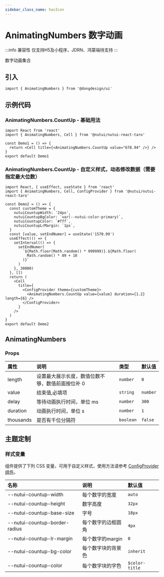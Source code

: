 ```yaml
---
sidebar_class_name: hasIcon
---
```


# AnimatingNumbers 数字动画

:::info 兼容性
仅支持H5及小程序，JDRN、鸿蒙端待支持
:::

数字动画集合

## 引入

```tsx
import { AnimatingNumbers } from '@dongdesign/ui'
```

## 示例代码

### AnimatingNumbers.CountUp - 基础用法

```tsx
import React from 'react'
import { AnimatingNumbers, Cell } from '@nutui/nutui-react-taro'

const Demo1 = () => {
  return <Cell title={<AnimatingNumbers.CountUp value="678.94" />} />
}
export default Demo1
```

### AnimatingNumbers.CountUp - 自定义样式，动态修改数据（需要指定最大位数）

```tsx
import React, { useEffect, useState } from 'react'
import { AnimatingNumbers, Cell, ConfigProvider } from '@nutui/nutui-react-taro'

const Demo2 = () => {
  const customTheme = {
    nutuiCountupWidth: '24px',
    nutuiCountupBgColor: `var(--nutui-color-primary)`,
    nutuiCountupColor: `#fff`,
    nutuiCountupLrMargin: `1px`,
  }
  const [value, setEndNumer] = useState('1570.99')
  useEffect(() => {
    setInterval(() => {
      setEndNumer(
        `${Math.floor(Math.random() * 999999)}.${Math.floor(
          Math.random() * 89 + 10
        )}`
      )
    }, 30000)
  }, [])
  return (
    <Cell
      title={
        <ConfigProvider theme={customTheme}>
          <AnimatingNumbers.CountUp value={value} duration={1.2} length={6} />
        </ConfigProvider>
      }
    />
  )
}
export default Demo2
```

## AnimatingNumbers

### Props

| 属性 | 说明 | 类型 | 默认值 |
| :--- | :--- | :--- | :--- |
| length | 设置最大展示长度，数值位数不够，数值前面按位补 0 | `number` | `0` |
| value | 结束值,必填项 | `string` | `number` |
| delay | 等待动画执行时间，单位 ms | `number` | `300` |
| duration | 动画执行时间，单位 s | `number` | `1` |
| thousands | 是否有千位分隔符 | `boolean` | `false` |

## 主题定制

### 样式变量

组件提供了下列 CSS 变量，可用于自定义样式，使用方法请参考 [ConfigProvider 组件](#/zh-CN/component/configprovider)。

| 名称 | 说明 | 默认值 |
| :--- | :--- | :--- |
| \--nutui-countup-width | 每个数字的宽度 | `auto` |
| \--nutui-countup-height | 数字高度 | `32px` |
| \--nutui-countup-base-size | 字号 | `18px` |
| \--nutui-countup-border-radius | 每个数字的边框圆角 | `4px` |
| \--nutui-countup-lr-margin | 每个数字的margin | `0` |
| \--nutui-countup-bg-color | 每个数字块的背景色 | `inherit` |
| \--nutui-countup-color | 每个数字块的字色 | `$color-title` |
